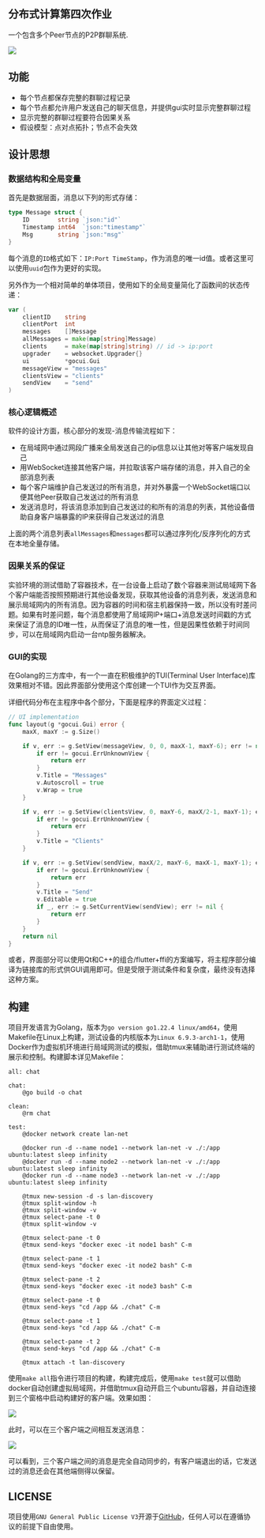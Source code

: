 ## 分布式计算第四次作业
一个包含多个Peer节点的P2P群聊系统.

![](doc/1.png)

## 功能
- 每个节点都保存完整的群聊过程记录
- 每个节点都允许用户发送自己的聊天信息，并提供gui实时显示完整群聊过程
- 显示完整的群聊过程要符合因果关系
- 假设模型：点对点拓扑；节点不会失效

## 设计思想

### 数据结构和全局变量
首先是数据层面，消息以下列的形式存储：

```go
type Message struct {
	ID        string `json:"id"`
	Timestamp int64  `json:"timestamp"`
	Msg       string `json:"msg"`
}
```

每个消息的`ID`格式如下：`IP:Port TimeStamp`，作为消息的唯一id值。或者这里可以使用`uuid`包作为更好的实现。

另外作为一个相对简单的单体项目，使用如下的全局变量简化了函数间的状态传递：

```go
var (
	clientID    string
	clientPort  int
	messages    []Message
	allMessages = make(map[string]Message)
	clients     = make(map[string]string) // id -> ip:port
	upgrader    = websocket.Upgrader{}
	ui          *gocui.Gui
	messageView = "messages"
	clientsView = "clients"
	sendView    = "send"
)
```

### 核心逻辑概述
软件的设计方面，核心部分的发现-消息传输流程如下：

- 在局域网中通过网段广播来全局发送自己的ip信息以让其他对等客户端发现自己
- 用WebSocket连接其他客户端，并拉取该客户端存储的消息，并入自己的全部消息列表
- 每个客户端维护自己发送过的所有消息，并对外暴露一个WebSocket端口以便其他Peer获取自己发送过的所有消息
- 发送消息时，将该消息添加到自己发送过的和所有的消息的列表，其他设备借助自身客户端暴露的IP来获得自己发送过的消息

上面的两个消息列表`allMessages`和`messages`都可以通过序列化/反序列化的方式在本地全量存储。

### 因果关系的保证

实验环境的测试借助了容器技术，在一台设备上启动了数个容器来测试局域网下各个客户端能否按照预期进行其他设备发现，获取其他设备的消息列表，发送消息和展示局域网内的所有消息。因为容器的时间和宿主机器保持一致，所以没有时差问题。如果有时差问题，每个消息都使用了局域网IP+端口+消息发送时间戳的方式来保证了消息的ID唯一性，从而保证了消息的唯一性，但是因果性依赖于时间同步，可以在局域网内启动一台ntp服务器解决。

### GUI的实现

在Golang的三方库中，有一个一直在积极维护的TUI(Terminal User Interface)库效果相对不错。因此界面部分使用这个库创建一个TUI作为交互界面。

详细代码分布在主程序中各个部分，下面是程序的界面定义过程：

```go
// UI implementation
func layout(g *gocui.Gui) error {
	maxX, maxY := g.Size()

	if v, err := g.SetView(messageView, 0, 0, maxX-1, maxY-6); err != nil {
		if err != gocui.ErrUnknownView {
			return err
		}
		v.Title = "Messages"
		v.Autoscroll = true
		v.Wrap = true
	}

	if v, err := g.SetView(clientsView, 0, maxY-6, maxX/2-1, maxY-1); err != nil {
		if err != gocui.ErrUnknownView {
			return err
		}
		v.Title = "Clients"
	}

	if v, err := g.SetView(sendView, maxX/2, maxY-6, maxX-1, maxY-1); err != nil {
		if err != gocui.ErrUnknownView {
			return err
		}
		v.Title = "Send"
		v.Editable = true
		if _, err := g.SetCurrentView(sendView); err != nil {
			return err
		}
	}
	return nil
}
```

或者，界面部分可以使用Qt和C++的组合/flutter+ffi的方案编写，将主程序部分编译为链接库的形式供GUI调用即可。但是受限于测试条件和复杂度，最终没有选择这种方案。

## 构建

项目开发语言为Golang，版本为`go version go1.22.4 linux/amd64`，使用Makefile在Linux上构建，测试设备的内核版本为`Linux 6.9.3-arch1-1`，使用Docker作为虚拟机环境进行局域网测试的模拟，借助tmux来辅助进行测试终端的展示和控制。构建脚本详见Makefile：

```make
all: chat

chat:
	@go build -o chat

clean:
	@rm chat

test:
	@docker network create lan-net

	@docker run -d --name node1 --network lan-net -v ./:/app ubuntu:latest sleep infinity
	@docker run -d --name node2 --network lan-net -v ./:/app ubuntu:latest sleep infinity
	@docker run -d --name node3 --network lan-net -v ./:/app ubuntu:latest sleep infinity

	@tmux new-session -d -s lan-discovery
	@tmux split-window -h
	@tmux split-window -v
	@tmux select-pane -t 0
	@tmux split-window -v

	@tmux select-pane -t 0
	@tmux send-keys "docker exec -it node1 bash" C-m

	@tmux select-pane -t 1
	@tmux send-keys "docker exec -it node2 bash" C-m

	@tmux select-pane -t 2
	@tmux send-keys "docker exec -it node3 bash" C-m

	@tmux select-pane -t 0
	@tmux send-keys "cd /app && ./chat" C-m

	@tmux select-pane -t 1
	@tmux send-keys "cd /app && ./chat" C-m

	@tmux select-pane -t 2
	@tmux send-keys "cd /app && ./chat" C-m

	@tmux attach -t lan-discovery
```

使用`make all`指令进行项目的构建，构建完成后，使用`make test`就可以借助docker自动创建虚拟局域网，并借助tmux自动开启三个ubuntu容器，并自动连接到三个窗格中启动构建好的客户端。效果如图：

![](doc/2.png)

此时，可以在三个客户端之间相互发送消息：

![](doc/3.png)

可以看到，三个客户端之间的消息是完全自动同步的，有客户端退出的话，它发送过的消息还会在其他端侧得以保留。

## LICENSE

项目使用`GNU General Public License V3`开源于[GitHub](https://github.com/xeonds/p2p-chat)，任何人可以在遵循协议的前提下自由使用。